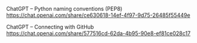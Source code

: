 ChatGPT – Python naming conventions (PEP8)
https://chat.openai.com/share/ce630618-14ef-4f97-9d75-26485f55449e

ChatGPT – Connecting with GitHub
https://chat.openai.com/share/577516cd-62da-4b95-90e8-ef81ce028c17
